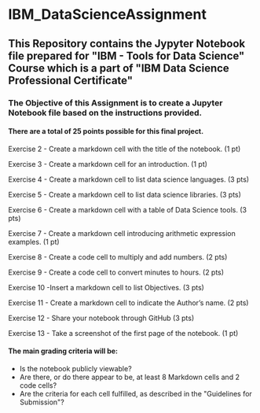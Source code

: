 # IBM_DataScienceAssignment

## This Repository contains the Jypyter Notebook file prepared for "IBM - Tools for Data Science" Course which is a part of "IBM Data Science Professional Certificate"

### The Objective of this Assignment is to create a Jupyter Notebook file based on the instructions provided.

#### There are a total of 25 points possible for this final project.
Exercise 2 - Create a markdown cell with the title of the notebook. (1 pt)

Exercise 3 - Create a markdown cell for an introduction. (1 pt)

Exercise 4 - Create a markdown cell to list data science languages. (3 pts)

Exercise 5 - Create a markdown cell to list data science libraries. (3 pts)

Exercise 6 - Create a markdown cell with a table of Data Science tools. (3 pts)

Exercise 7 - Create a markdown cell introducing arithmetic expression examples. (1 pt)

Exercise 8 - Create a code cell to multiply and add numbers. (2 pts)

Exercise 9 - Create a code cell to convert minutes to hours. (2 pts)

Exercise 10 -Insert a markdown cell to list Objectives. (3 pts)

Exercise 11 - Create a markdown cell to indicate the Author’s name. (2 pts)

Exercise 12 - Share your notebook through GitHub (3 pts)

Exercise 13 - Take a screenshot of the first page of the notebook. (1 pt)

#### The main grading criteria will be:
- Is the notebook publicly viewable?
- Are there, or do there appear to be, at least 8 Markdown cells and 2 code cells? 
- Are the criteria for each cell fulfilled, as described in the "Guidelines for Submission"?
